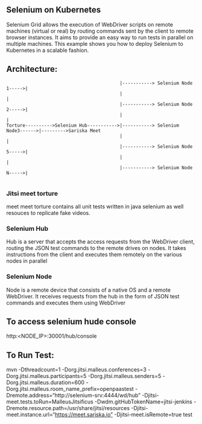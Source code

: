 ## Selenium on Kubernetes

Selenium Grid allows the execution of WebDriver scripts on remote machines (virtual or real) by routing commands sent by the client to remote browser instances. It aims to provide an easy way to run tests in parallel on multiple machines. This example shows you how to deploy Selenium to Kubernetes in a scalable fashion.

## Architecture:

```
                                          |-----------> Selenium Node 1----->|
                                          |                                  |
                                          |-----------> Selenium Node 2----->| 
                                          |                                  |
Torture---------->Selenium Hub----------->|-----------> Selenium Node3------>|--------->Sariska Meet 
                                          |                                  |  
                                          |-----------> Selenium Node 5----->|   
                                          |                                  | 
                                          |-----------> Selenium Node N----->|
                                          
```                                          
                                          
                                          
                                     

### Jitsi meet torture  

meet meet torture contains all unit tests written in java selenium as well resouces to replicate fake videos.

### Selenium Hub

Hub is a server that accepts the access requests from the WebDriver client, routing the JSON test commands to the remote drives on nodes. It takes instructions from the client and executes them remotely on the various nodes in parallel

### Selenium Node

Node is a remote device that consists of a native OS and a remote WebDriver. It receives requests from the hub in the form of JSON test commands and executes them using WebDriver

## To access selenium hude console
 http:<NODE_IP>:30001/hub/console

  
## To Run Test:

mvn
-Dthreadcount=1
-Dorg.jitsi.malleus.conferences=3
-Dorg.jitsi.malleus.participants=5
-Dorg.jitsi.malleus.senders=5
-Dorg.jitsi.malleus.duration=600
-Dorg.jitsi.malleus.room_name_prefix=openpaastest
-Dremote.address=“http://selenium-srv:4444/wd/hub”
-Djitsi-meet.tests.toRun=MalleusJitsificus
-Dwdm.gitHubTokenName=jitsi-jenkins
-Dremote.resource.path=/usr/share/jitsi/resources
-Djitsi-meet.instance.url=“https://meet.sariska.io”
-Djitsi-meet.isRemote=true
test
